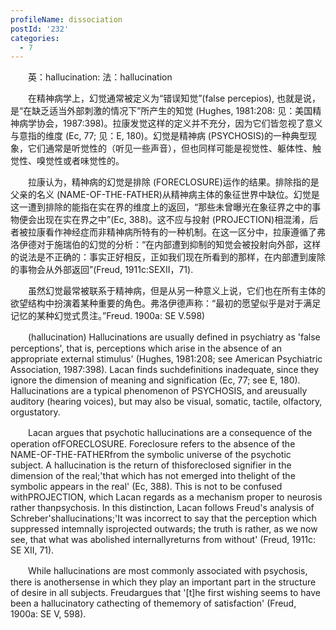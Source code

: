 ```yaml
---
profileName: dissociation
postId: '232'
categories:
  - 7
---
```

‌‌‌‌　　英：hallucination: 法：hallucination


‌‌‌‌　　在精神病学上，幻觉通常被定义为“错误知觉”(false percepios), 也就是说，是“在缺乏适当外部刺激的情况下”所产生的知觉 (Hughes, 1981:208: 见：美国精神病学协会，1987:398)。拉康发觉这样的定义并不充分，因为它们皆忽视了意义与意指的维度 (Ec, 77; 见：E, 180)。幻觉是精神病 (PSYCHOSIS)的一种典型现象，它们通常是听觉性的（听见一些声音），但也同样可能是视觉性、躯体性、触觉性、嗅觉性或者味觉性的。

‌‌‌‌　　拉康认为，精神病的幻觉是排除 (FORECLOSURE)运作的结果。排除指的是父亲的名义 (NAME-OF-THE-FATHER)从精神病主体的象征世界中缺位。幻觉是这一遭到排除的能指在实在界的维度上的返回，“那些未曾曝光在象征界之中的事物便会出现在实在界之中”(Ec, 388)。这不应与投射 (PROJECTION)相混淆，后者被拉康看作神经症而非精神病所特有的一种机制。在这一区分中，拉康遵循了弗洛伊德对于施瑞伯的幻觉的分析：“在内部遭到抑制的知觉会被投射向外部，这样的说法是不正确的：事实正好相反，正如我们现在所看到的那样，在内部遭到废除的事物会从外部返回”(Freud, 1911c:SEXⅡ，71).

‌‌‌‌　　虽然幻觉最常被联系于精神病，但是从另一种意义上说，它们也在所有主体的欲望结构中扮演着某种重要的角色。弗洛伊德声称：“最初的愿望似乎是对于满足记忆的某种幻觉式贯注。”Freud. 1900a: SE V.598)


‌‌‌‌　　(hallucination) Hallucinations are usually defined in psychiatry as 'false perceptions', that is, perceptions which arise in the absence of an appropriate external stimulus' (Hughes, 1981:208; see American Psychiatric Association, 1987:398). Lacan finds suchdefinitions inadequate, since they ignore the dimension of meaning and signification (Ec, 77; see E, 180). Hallucinations are a typical phenomenon of PSYCHOSIS, and areusually auditory (hearing voices), but may also be visual, somatic, tactile, olfactory, orgustatory.

‌‌‌‌　　Lacan argues that psychotic hallucinations are a consequence of the operation ofFORECLOSURE. Foreclosure refers to the absence of the NAME-OF-THE-FATHERfrom the symbolic universe of the psychotic subject. A hallucination is the return of thisforeclosed signifier in the dimension of the real;'that which has not emerged into thelight of the symbolic appears in the real' (Ec, 388). This is not to be confused withPROJECTION, which Lacan regards as a mechanism proper to neurosis rather thanpsychosis. In this distinction, Lacan follows Freud's analysis of Schreber'shallucinations;'It was incorrect to say that the perception which suppressed intemnally isprojected outwards; the truth is rather, as we now see, that what was abolished internallyreturns from without' (Freud, 1911c: SE XII, 71).

‌‌‌‌　　While hallucinations are most commonly associated with psychosis, there is anothersense in which they play an important part in the structure of desire in all subjects. Freudargues that '[t]he first wishing seems to have been a hallucinatory cathecting of thememory of satisfaction' (Freud, 1900a: SE V, 598).


